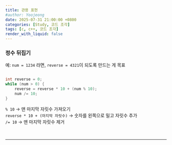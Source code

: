 ```yaml
---
title: 관용 표현
#author: Yoojeong
date: 2025-07-31 21:00:00 +0800
categories: [Study, 코드 조각]
tags: [c, c++, 코드 조각]
render_with_liquid: false
---
```


### 정수 뒤집기  
예: `num = 1234` 라면, `reverse = 4321`이 되도록 만드는 게 목표  

```cpp

int reverse = 0;
while (num > 0) {
    reverse = reverse * 10 + (num % 10);
    num /= 10;
}

```

`% 10` → 맨 마지막 자릿수 가져오기  
`reverse * 10 + (마지막 자릿수)` → 숫자를 왼쪽으로 밀고 자릿수 추가  
`/= 10` → 맨 마지막 자릿수 제거  

<br>

---
